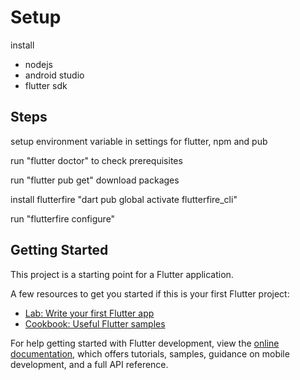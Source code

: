 # Setup
install 
- nodejs
- android studio
- flutter sdk

## Steps 
setup environment variable in settings for flutter, npm and pub

run "flutter doctor" to check prerequisites

run "flutter pub get" download packages

install flutterfire "dart pub global activate flutterfire_cli"

run "flutterfire configure"

## Getting Started

This project is a starting point for a Flutter application.

A few resources to get you started if this is your first Flutter project:

- [Lab: Write your first Flutter app](https://docs.flutter.dev/get-started/codelab)
- [Cookbook: Useful Flutter samples](https://docs.flutter.dev/cookbook)

For help getting started with Flutter development, view the
[online documentation](https://docs.flutter.dev/), which offers tutorials,
samples, guidance on mobile development, and a full API reference.
